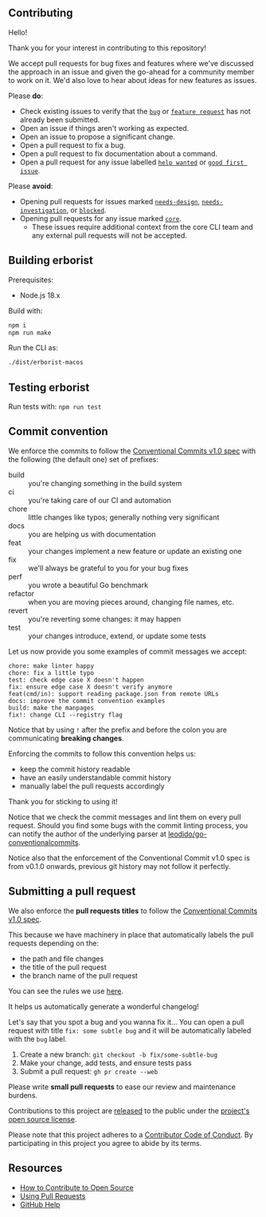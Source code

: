 ## Contributing

Hello!

Thank you for your interest in contributing to this repository!

We accept pull requests for bug fixes and features where we've discussed the approach in an issue and given the go-ahead for a community member to work on it. We'd also love to hear about ideas for new features as issues.

Please **do**:

- Check existing issues to verify that the [`bug`][bug issues] or [`feature request`][feature request issues] has not already been submitted.
- Open an issue if things aren't working as expected.
- Open an issue to propose a significant change.
- Open a pull request to fix a bug.
- Open a pull request to fix documentation about a command.
- Open a pull request for any issue labelled [`help wanted`][hw] or [`good first issue`][gfi].

Please **avoid**:

- Opening pull requests for issues marked [`needs-design`][needs design], [`needs-investigation`][needs investigation], or [`blocked`][blocked].
- Opening pull requests for any issue marked [`core`][core].
  - These issues require additional context from the core CLI team and any external pull requests will not be accepted.

## Building erborist

Prerequisites:

- Node.js 18.x

Build with:

```bash
npm i
npm run make
```

Run the CLI as:

```bash
./dist/erborist-macos
```

## Testing erborist

Run tests with: `npm run test`

## Commit convention

We enforce the commits to follow the [Conventional Commits v1.0 spec](https://www.conventionalcommits.org/en/v1.0.0/) with the following (the default one) set of prefixes:

<dl>
  <dt>build</dt>
  <dd>you're changing something in the build system</dd>
  <dt>ci</dt>
  <dd>you're taking care of our CI and automation</dd>
  <dt>chore</dt>
  <dd>little changes like typos; generally nothing very significant</dd>
  <dt>docs</dt>
  <dd>you are helping us with documentation</dd>
  <dt>feat</dt>
  <dd>your changes implement a new feature or update an existing one</dd>
  <dt>fix</dt>
  <dd>we'll always be grateful to you for your bug fixes</dd>
  <dt>perf</dt>
  <dd>you wrote a beautiful Go benchmark</dd>
  <dt>refactor</dt>
  <dd>when you are moving pieces around, changing file names, etc.</dd>
  <dt>revert</dt>
  <dd>you're reverting some changes: it may happen</dd>
  <dt>test</dt>
  <dd>your changes introduce, extend, or update some tests</dd>
</dl>

Let us now provide you some examples of commit messages we accept:

```
chore: make linter happy
chore: fix a little typo
test: check edge case X doesn't happen
fix: ensure edge case X doesn't verify anymore
feat(cmd/in): support reading package.json from remote URLs
docs: improve the commit convention examples
build: make the manpages
fix!: change CLI --registry flag
```

Notice that by using `!` after the prefix and before the colon you are communicating **breaking changes**.

Enforcing the commits to follow this convention helps us:

- keep the commit history readable
- have an easily understandable commit history
- manually label the pull requests accordingly

Thank you for sticking to using it!

Notice that we check the commit messages and lint them on every pull request. Should you find some bugs with the commit linting process, you can notify the author of the underlying parser at [leodido/go-conventionalcommits](https://github.com/leodido/go-conventionalcommits).

Notice also that the enforcement of the Conventional Commit v1.0 spec is from v0.1.0 onwards, previous git history may not follow it perfectly.

## Submitting a pull request

We also enforce the **pull requests titles** to follow the [Conventional Commits v1.0 spec](https://www.conventionalcommits.org/en/v1.0.0/).

This because we have machinery in place that automatically labels the pull requests depending on the:

- the path and file changes
- the title of the pull request
- the branch name of the pull request

You can see the rules we use [here](../reviewpad.yml).

It helps us automatically generate a wonderful changelog!

Let's say that you spot a bug and you wanna fix it...
You can open a pull request with title `fix: some subtle bug` and it will be automatically labeled with the `bug` label.

1. Create a new branch: `git checkout -b fix/some-subtle-bug`
1. Make your change, add tests, and ensure tests pass
1. Submit a pull request: `gh pr create --web`

Please write **small pull requests** to ease our review and maintenance burdens.

Contributions to this project are [released][legal] to the public under the [project's open source license][license].

Please note that this project adheres to a [Contributor Code of Conduct][code-of-conduct]. By participating in this project you agree to abide by its terms.

## Resources

- [How to Contribute to Open Source][]
- [Using Pull Requests][]
- [GitHub Help][]

[bug issues]: https://github.com/listendev/erborist/issues?q=is%3Aopen+is%3Aissue+label%3Abug
[feature request issues]: https://github.com/listendev/erborist/issues?q=is%3Aopen+is%3Aissue+label%3Aenhancement
[hw]: https://github.com/listendev/erborist/issues?q=is%3Aopen+is%3Aissue+label%3A"help+wanted"
[blocked]: https://github.com/listendev/erborist/issues?q=is%3Aopen+is%3Aissue+label%3Ablocked
[needs design]: https://github.com/listendev/erborist/issues?q=is%3Aopen+is%3Aissue+label%3A"needs+design"
[needs investigation]: https://github.com/listendev/erborist/issues?q=is%3Aopen+is%3Aissue+label%3A"needs+investigation"
[gfi]: https://github.com/listendev/erborist/issues?q=is%3Aopen+is%3Aissue+label%3A"good+first+issue"
[core]: https://github.com/listendev/erborist/issues?q=is%3Aopen+is%3Aissue+label%3Acore
[legal]: https://docs.github.com/en/free-pro-team@latest/github/site-policy/github-terms-of-service#6-contributions-under-repository-license
[license]: ../LICENSE
[code-of-conduct]: https://github.com/listendev/.github/blob/main/CODE_OF_CONDUCT.md
[how to contribute to open source]: https://opensource.guide/how-to-contribute/
[using pull requests]: https://docs.github.com/en/free-pro-team@latest/github/collaborating-with-issues-and-pull-requests/about-pull-requests
[github help]: https://docs.github.com/
